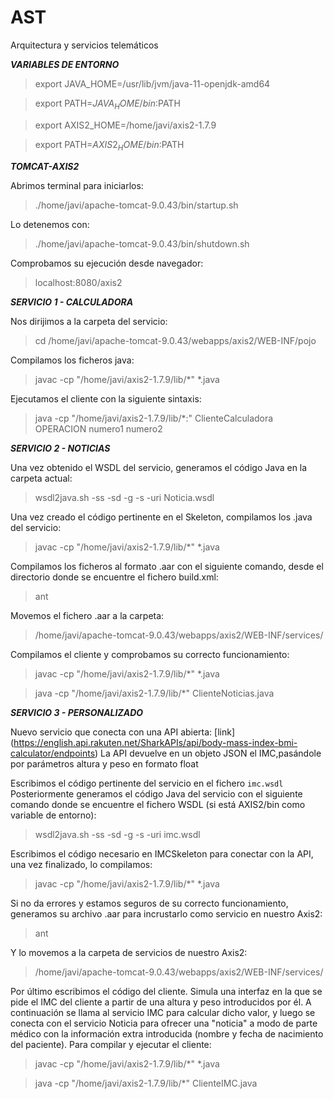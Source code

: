 # AST
Arquitectura y servicios telemáticos

***VARIABLES DE ENTORNO***

> export JAVA_HOME=/usr/lib/jvm/java-11-openjdk-amd64

> export PATH=$JAVA_HOME/bin:$PATH

> export AXIS2_HOME=/home/javi/axis2-1.7.9

> export PATH=$AXIS2_HOME/bin:$PATH


***TOMCAT-AXIS2***

Abrimos terminal para iniciarlos:

> ./home/javi/apache-tomcat-9.0.43/bin/startup.sh

Lo detenemos con:

> ./home/javi/apache-tomcat-9.0.43/bin/shutdown.sh

Comprobamos su ejecución desde navegador:

> localhost:8080/axis2


***SERVICIO 1 - CALCULADORA***

Nos dirijimos a la carpeta del servicio:

> cd /home/javi/apache-tomcat-9.0.43/webapps/axis2/WEB-INF/pojo 

Compilamos los ficheros java:

> javac -cp "/home/javi/axis2-1.7.9/lib/*" *.java

Ejecutamos el cliente con la siguiente sintaxis:

> java  -cp "/home/javi/axis2-1.7.9/lib/*:" ClienteCalculadora OPERACION numero1 numero2


***SERVICIO 2 - NOTICIAS***

Una vez obtenido el WSDL del servicio, generamos el código Java en la carpeta actual:

> wsdl2java.sh -ss -sd -g -s -uri Noticia.wsdl

Una vez creado el código pertinente en el Skeleton, compilamos los .java del servicio:

> javac -cp "/home/javi/axis2-1.7.9/lib/*" *.java

Compilamos los ficheros al formato .aar con el siguiente comando, desde el directorio donde se encuentre el fichero build.xml:

> ant

Movemos el fichero .aar a la carpeta:

> /home/javi/apache-tomcat-9.0.43/webapps/axis2/WEB-INF/services/

Compilamos el cliente y comprobamos su correcto funcionamiento:

> javac -cp "/home/javi/axis2-1.7.9/lib/*" *.java

> java -cp "/home/javi/axis2-1.7.9/lib/*" ClienteNoticias.java


***SERVICIO 3 - PERSONALIZADO***

Nuevo servicio que conecta con una API abierta: [link] (https://english.api.rakuten.net/SharkAPIs/api/body-mass-index-bmi-calculator/endpoints)
La API devuelve en un objeto JSON el IMC,pasándole por parámetros altura y peso en formato float

Escribimos el código pertinente del servicio en el fichero `imc.wsdl`
Posteriormente generamos el código Java del servicio con el siguiente comando donde se encuentre el fichero WSDL (si está AXIS2/bin como variable de entorno):

> wsdl2java.sh -ss -sd -g -s -uri imc.wsdl

Escribimos el código necesario en IMCSkeleton para conectar con la API, una vez finalizado, lo compilamos:

> javac -cp "/home/javi/axis2-1.7.9/lib/*" *.java

Si no da errores y estamos seguros de su correcto funcionamiento, generamos su archivo .aar para incrustarlo como servicio en nuestro Axis2:

> ant

Y lo movemos a la carpeta de servicios de nuestro Axis2:

> /home/javi/apache-tomcat-9.0.43/webapps/axis2/WEB-INF/services/

Por último escribimos el código del cliente. Simula una interfaz en la que se pide el IMC del cliente a partir de una altura y peso introducidos por él.
A continuación se llama al servicio IMC para calcular dicho valor, y luego se conecta con el servicio Noticia para ofrecer una "noticia" a modo de parte médico con la información extra introducida (nombre y fecha de nacimiento del paciente).
Para compilar y ejecutar el cliente:

> javac -cp "/home/javi/axis2-1.7.9/lib/*" *.java

> java -cp "/home/javi/axis2-1.7.9/lib/*" ClienteIMC.java
